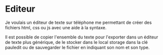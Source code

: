 # Editeur

Je voulais un éditeur de texte sur téléphone me permettant de créer des fichiers html, css ou js avec une aide à la syntaxe.

Il est possible de copier l'ensemble du texte pour l'exporter dans un éditeur de texte plus générique, de le stocker dans le local storage dans la clé pauledit ou de sauvegarder le fichier en indiquant son nom et son type.
